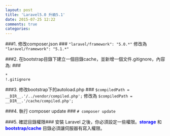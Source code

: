 ```yaml
---
layout: post
title: 'Laravel5.0 升級5.1'
date: 2015-07-25 12:22
comments: true
categories: 
---
```

###1. 修改composer.json ###
`"laravel/framework": "5.0.*"` 修改為 `"laravel/framework": "5.1.*"`

###2. 在bootstrap目錄下建立一個目錄cache，並新增一個文件.gitignore，內容為: ###
```config .gitignore
*
!.gitignore
```

###3. 修改bootstrap下的autoload.php ###
`$compiledPath = __DIR__.'/../vendor/compiled.php';`
修改為
`$compiledPath = __DIR__.'/cache/compiled.php';`

###4. 執行 composer update ###
`# composer update`

###5. 確認目錄權限###
安裝 Laravel 之後，你必須設定一些權限。<b style="color:blue">storage</b> 和 <b style="color:blue">bootstrap/cache</b> 目錄必須讓伺服器有寫入權限。